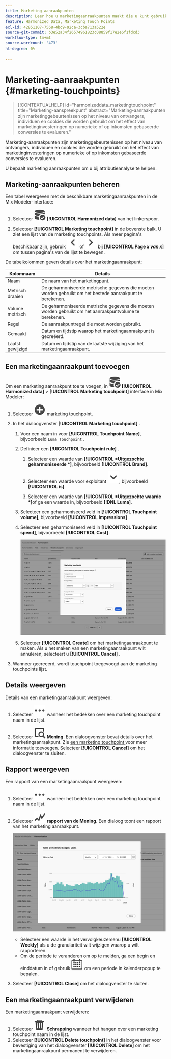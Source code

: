 ```yaml
---
title: Marketing-aanraakpunten
description: Leer hoe u marketingaanraakpunten maakt die u kunt gebruiken als onderdeel van het harmoniseren van uw gegevens in Mix Modeler.
feature: Harmonized Data, Marketing Touch Points
exl-id: 42851107-7568-4bc9-92ca-3cba713a522e
source-git-commit: b3e52a34f26574961823c08859f17e2e6f1fdcd3
workflow-type: tm+mt
source-wordcount: '473'
ht-degree: 0%

---
```


# Marketing-aanraakpunten {#marketing-touchpoints}

>[!CONTEXTUALHELP]
>id="harmonizeddata_marketingtouchpoint"
>title="Marketing-aanspreekpunt"
>abstract="Marketing-aanraakpunten zijn marketinggebeurtenissen op het niveau van ontvangers, individuen en cookies die worden gebruikt om het effect van marketinginvesteringen op numerieke of op inkomsten gebaseerde conversies te evalueren."


Marketing-aanraakpunten zijn marketinggebeurtenissen op het niveau van ontvangers, individuen en cookies die worden gebruikt om het effect van marketinginvesteringen op numerieke of op inkomsten gebaseerde conversies te evalueren.

U bepaalt marketing aanraakpunten om u bij attributieanalyse te helpen.

## Marketing-aanraakpunten beheren

Een tabel weergeven met de beschikbare marketingaanraakpunten in de Mix Modeler-interface:

1. Selecteer ![ DataSearch ](/help/assets/icons/DataCheck.svg) **[!UICONTROL Harmonized data]** van het linkerspoor.

1. Selecteer **[!UICONTROL Marketing touchpoint]** in de bovenste balk. U ziet een lijst van de marketing touchpoints. Als meer pagina&#39;s beschikbaar zijn, gebruik ![ Pijl links ](/help/assets/icons/ChevronLeft.svg) of ![ Pijl rechts ](/help/assets/icons/ChevronRight.svg) bij **[!UICONTROL Page _x _van_ x_]** om tussen pagina&#39;s van de lijst te bewegen.

De tabelkolommen geven details over het marketingaanraakpunt:

| Kolomnaam | Details |
| --- | ---|
| Naam | De naam van het marketingpunt. |
| Metrisch draaien | De geharmoniseerde metrische gegevens die moeten worden gebruikt om het bestede aanraakpunt te berekenen. |
| Volume metrisch | De geharmoniseerde metrische gegevens die moeten worden gebruikt om het aanraakpuntvolume te berekenen. |
| Regel | De aanraakpuntregel die moet worden gebruikt. |
| Gemaakt | Datum en tijdstip waarop het marketingaanraakpunt is gecreëerd. |
| Laatst gewijzigd | Datum en tijdstip van de laatste wijziging van het marketingaanraakpunt. |


## Een marketingaanraakpunt toevoegen

Om een marketing aanraakpunt toe te voegen, in ![ DataSearch ](/help/assets/icons/DataCheck.svg) **[!UICONTROL Harmonized data]** > **[!UICONTROL Marketing touchpoint]** interface in Mix Modeler:

1. Selecteer ![ toevoegen ](/help/assets/icons/AddCircle.svg) marketing touchpoint.

1. In het dialoogvenster **[!UICONTROL Marketing touchpoint]** .

   1. Voer een naam in voor **[!UICONTROL Touchpoint Name]**, bijvoorbeeld `Luma Touchpoint` .

   1. Definieer een **[!UICONTROL Touchpoint rule]** .

      1. Selecteer een waarde van **[!UICONTROL *Uitgezochte geharmoniseerde *]**, bijvoorbeeld **[!UICONTROL Brand]**.

      1. Selecteer een waarde voor exploitant ![ Chevron ](/help/assets/icons/ChevronDown.svg), bijvoorbeeld **[!UICONTROL is]**.

      1. Selecteer een waarde van **[!UICONTROL *Uitgezochte waarde *]**&#x200B;of ga een waarde in, bijvoorbeeld **[!DNL Luma]**.

   1. Selecteer een geharmoniseerd veld in **[!UICONTROL Touchpoint volume]**, bijvoorbeeld **[!UICONTROL Impressions]** .

   1. Selecteer een geharmoniseerd veld in **[!UICONTROL Touchpoint spend]**, bijvoorbeeld **[!UICONTROL Cost]** .

      ![ Marketing touchpoint ](/help/assets/create-touchpoint.png)

   1. Selecteer **[!UICONTROL Create]** om het marketingaanraakpunt te maken. Als u het maken van een marketingaanraakpunt wilt annuleren, selecteert u **[!UICONTROL Cancel]** .

1. Wanneer gecreeerd, wordt touchpoint toegevoegd aan de marketing touchpoints lijst.


## Details weergeven

Details van een marketingaanraakpunt weergeven:

1. Selecteer ![ Meer ](/help/assets/icons/More.svg) wanneer het bedekken over een marketing touchpoint naam in de lijst.

1. Selecteer ![ Mening ](/help/assets/icons/ViewDetail.svg) **Mening**. Een dialoogvenster bevat details over het marketingaanraakpunt. Zie [ een marketing touchpoint ](#add-a-marketing-touchpoint) voor meer informatie toevoegen. Selecteer **[!UICONTROL Cancel]** om het dialoogvenster te sluiten.


## Rapport weergeven

Een rapport van een marketingaanraakpunt weergeven:

1. Selecteer ![ Meer ](/help/assets/icons/More.svg) wanneer het bedekken over een marketing touchpoint naam in de lijst.

1. Selecteer ![ GraphTrend ](/help/assets/icons/GraphTrend.svg) **rapport van de Mening**. Een dialoog toont een rapport van het marketing aanraakpunt.

   ![ de marketing touchpoint meningsrapport ](../assets/marketingtouchpoint-view-report.png)

   * Selecteer een waarde in het vervolgkeuzemenu **[!UICONTROL Weekly]** als u de granulariteit wilt wijzigen waarop u wilt rapporteren.
   * Om de periode te veranderen om op te melden, ga een begin en einddatum in of gebruik ![ Kalender ](/help/assets/icons/Calendar.svg) om een periode in kalenderpopup te bepalen.

1. Selecteer **[!UICONTROL Close]** om het dialoogvenster te sluiten.

## Een marketingaanraakpunt verwijderen

Een marketingaanraakpunt verwijderen:

1. Selecteer ![ Schrapping ](/help/assets/icons/Delete.svg) **Schrapping** wanneer het hangen over een marketing touchpoint naam in de lijst.
1. Selecteer **[!UICONTROL Delete touchpoint]** in het dialoogvenster voor bevestiging van het dialoogvenster **[!UICONTROL Delete]** om het marketingaanraakpunt permanent te verwijderen.

